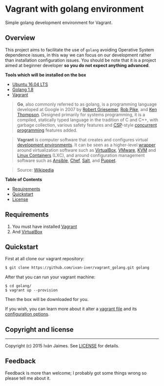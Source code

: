 # Vagrant with golang environment

Simple golang development environment for Vagrant.

## Overview

This project aims to facilitate the use of ``golang`` avoiding Operative System dependence issues, in this way we can focus on our development rather than installation configuration issues. You should be note that it is a project aimed at beginner developer **so you do not expect anything advanced**.


**Tools which will be installed on the box**

* [Ubuntu 16.04 LTS](http://releases.ubuntu.com/16.04/)
* [Golang 1.8](https://golang.org/dl/)
* [Vagrant](https://www.vagrantup.com/)


> **Go**, also commonly referred to as golang, is a programming language developed at Google in 2007 by [Robert Griesemer](https://en.wikipedia.org/wiki/Robert_Griesemer), [Rob Pike](https://en.wikipedia.org/wiki/Rob_Pike), and [Ken Thompson](https://en.wikipedia.org/wiki/Ken_Thompson). Designed primarily for systems programming, it is a compiled, statically typed language in the tradition of C and C++, with garbage collection, various safety features and [CSP](https://en.wikipedia.org/wiki/Communicating_sequential_processes)-style [concurrent programming](https://en.wikipedia.org/wiki/Concurrent_programming) features added.



> **Vagrant** is computer software that creates and configures virtual [development environments](1). It can be seen as a higher-level [wrapper](2) around virtualization software such as [VirtualBox](3), [VMware](4), [KVM](5) and [Linux Containers](6) (LXC), and around configuration management software such as [Ansible](7), [Chef](8), [Salt](9), and [Puppet](10).

> Source: [Wikipedia](8)
    
[1]: https://en.wikipedia.org/wiki/Development_environment_(software_development_process)
[2]: https://en.wikipedia.org/wiki/Wrapper_library
[3]: https://en.wikipedia.org/wiki/VirtualBox
[4]: https://en.wikipedia.org/wiki/VMware
[5]: https://en.wikipedia.org/wiki/Kernel-based_Virtual_Machine
[6]: https://en.wikipedia.org/wiki/Linux_Containers
[7]: https://en.wikipedia.org/wiki/Ansible_(software)
[8]: https://en.wikipedia.org/wiki/Chef_(software)
[9]: https://en.wikipedia.org/wiki/Salt_(software)
[10]: https://en.wikipedia.org/wiki/Puppet_(software)
[11]: https://en.wikipedia.org/wiki/Vagrant_(software)

**Table of Contents**

- [Requirements](#require)
- [Quickstart](#quickstart)
- [License](#license)


## <a name="require">Requirements</a>

1. You must have installed [Vagrant](http://www.vagrantup.com/downloads.html)
2. And [VirtualBox](https://www.virtualbox.org/wiki/Downloads)

## <a name="quickstart"></a>Quickstart

First at all clone our vagrant repository:

``` bash
$ git clone https://github.com/ivan-iver/vagrant_golang.git golang
```

After that you can run your vagrant machine:

```
$ cd golang/
$ vagrant up --provision
```

Then the box will be downloaded for you.

If you wish, you can learn more about it alter a [vagrant file](Vagrantfile) and its [configuration options](ConfigOptions).

## <a name="license"></a>Copyright and license

***

Copyright (c) 2015 Iván Jaimes. See [LICENSE](LICENSE) for details.

## Feedback

Feedback is more than welcome; I probably got some things wrong so please tell me about it.


[Vagrant]: http://www.vagrantup.com/
[Vagrantfile]: https://github.com/ivan-iver/vagrant_golang/blob/master/Vagrantfile
[ConfigOptions]: http://docs.vagrantup.com/v2/vagrantfile/
